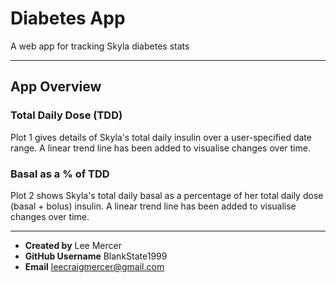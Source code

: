 # Diabetes App
A web app for tracking Skyla diabetes stats

---

## App Overview

### Total Daily Dose (TDD)

Plot 1 gives details of Skyla's total daily insulin over a user-specified date range. A linear trend line has been added to visualise changes over time.

### Basal as a % of TDD

Plot 2 shows Skyla's total daily basal as a percentage of her total daily dose (basal + bolus) insulin. A linear trend line has been added to visualise changes over time.

---


* **Created by** Lee Mercer
* **GitHub Username** BlankState1999
* **Email** leecraigmercer@gmail.com
